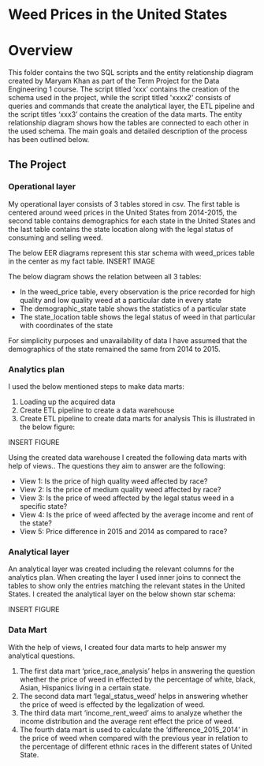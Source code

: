 # Weed Prices in the United States

# Overview

This folder contains the two SQL scripts and the entity relationship diagram created by Maryam Khan as part of the Term Project for the Data Engineering 1 course. The script titled ‘xxx’ contains the creation of the schema used in the project, while the script titled 'xxxx2' consists of queries and commands that create the analytical layer, the ETL pipeline and the script titles ‘xxx3’ contains the creation of the data marts. The entity relationship diagram shows how the tables are connected to each other in the used schema. The main goals and detailed description of the process has been outlined below.

## The Project

### Operational layer

My operational layer consists of 3 tables stored in csv. The first table is centered around weed prices in the United States from 2014-2015, the second table contains demographics for each state in the United States and the last table contains the state location along with the legal status of consuming and selling weed. 

The below EER diagrams represent this star schema with weed_prices table in the center as my fact table.
INSERT IMAGE

The below diagram shows the relation between all 3 tables:
- In the weed_price table, every observation is the price recorded for high quality and low quality weed at a particular date in every state
- The demographic_state table shows the statistics of a particular state
- The state_location table shows the legal status of weed in that particular with coordinates of the state 

For simplicity purposes and unavailability of data I have assumed that the demographics of the state remained the same from 2014 to 2015.


### Analytics plan

I used the below mentioned steps to make data marts:
1.	Loading up the acquired data
2.	Create ETL pipeline to create a data warehouse
3.	Create ETL pipeline to create data marts for analysis
This is illustrated in the below figure:

INSERT FIGURE

Using the created data warehouse I created the following data marts with help of views.. The questions they aim to answer are the following:
- View 1: Is the price of high quality weed affected by race?
- View 2: Is the price of medium quality weed affected by race?
- View 3: Is the price of weed affected by the legal status weed in a specific state?
- View 4: Is the price of weed affected by the average income and rent of the state?
- View 5: Price difference in 2015 and 2014 as compared to race?

### Analytical layer
An analytical layer was created including the relevant columns for the analytics plan. When creating the layer I used inner joins to connect the tables to show only the entries matching the relevant states in the United States.
I created the analytical layer on the below shown star schema:

INSERT FIGURE

### Data Mart
With the help of views, I created four data marts to help answer my analytical questions. 
1.	The first data mart ‘price_race_analysis’ helps in answering the question whether the price of weed in effected by the percentage of white, black, Asian, Hispanics living in a certain state. 
2.	The second data mart ‘legal_status_weed’ helps in answering whether the price of weed is effected by the legalization of weed. 
3.	The third data mart ‘income_rent_weed’ aims to analyze whether the income distribution and the average rent effect the price of weed. 
4.	The fourth data mart is used to calculate the ‘difference_2015_2014’ in the price of weed when compared with the previous year in relation to the percentage of different ethnic races in the different states of United State.




